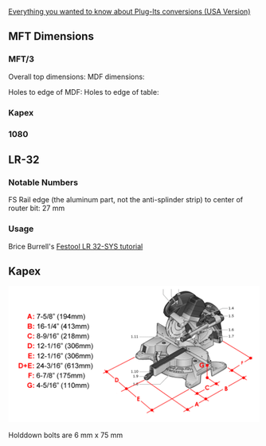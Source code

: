 [Everything you wanted to know about Plug-Its conversions (USA Version)](http://festoolownersgroup.com/festool-jigs-tool-enhancements/everything-you-wanted-to-know-about-plug-its-conversions-(usa-version)/)

## MFT Dimensions

### MFT/3

Overall top dimensions: 
MDF dimensions:

Holes to edge of MDF: 
Holes to edge of table:

### Kapex

### 1080

## LR-32

### Notable Numbers

FS Rail edge (the aluminum part, not the anti-splinder strip) to center of router bit: 27 mm

### Usage

Brice Burrell's [Festool LR 32-SYS tutorial](https://cdn.shopify.com/s/files/1/0027/0322/files/LR32_tutorial.pdf)

## Kapex

![](assets/kapex-dimensions.gif)

Holddown bolts are 6 mm x 75 mm
